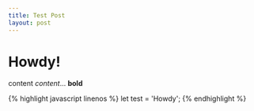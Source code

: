 ```yaml
---
title: Test Post
layout: post
---
```


# Howdy!

content *content*...
**bold**

{% highlight javascript linenos %}
let test = 'Howdy';
{% endhighlight %}